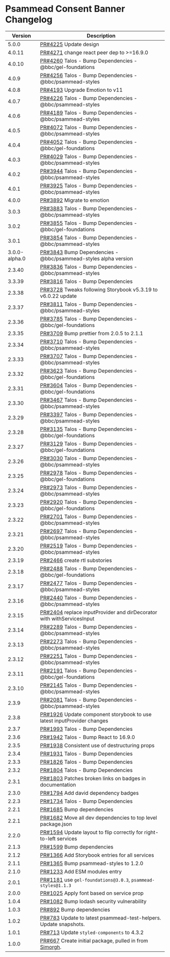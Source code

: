 # Psammead Consent Banner Changelog

<!-- prettier-ignore -->
| Version | Description |
|---------|-------------|
| 5.0.0 | [PR#4225](https://github.com/bbc/psammead/pull/4225) Update design |
| 4.0.11 | [PR#4271](https://github.com/bbc/psammead/pull/4271) change react peer dep to >=16.9.0 |
| 4.0.10 | [PR#4260](https://github.com/bbc/psammead/pull/4260) Talos - Bump Dependencies - @bbc/gel-foundations |
| 4.0.9 | [PR#4256](https://github.com/bbc/psammead/pull/4256) Talos - Bump Dependencies - @bbc/psammead-styles |
| 4.0.8 | [PR#4193](https://github.com/bbc/psammead/pull/4193) Upgrade Emotion to v11 |
| 4.0.7 | [PR#4226](https://github.com/bbc/psammead/pull/4226) Talos - Bump Dependencies - @bbc/psammead-styles |
| 4.0.6 | [PR#4189](https://github.com/bbc/psammead/pull/4189) Talos - Bump Dependencies - @bbc/psammead-styles |
| 4.0.5 | [PR#4072](https://github.com/bbc/psammead/pull/4072) Talos - Bump Dependencies - @bbc/psammead-styles |
| 4.0.4 | [PR#4052](https://github.com/bbc/psammead/pull/4052) Talos - Bump Dependencies - @bbc/gel-foundations |
| 4.0.3 | [PR#4029](https://github.com/bbc/psammead/pull/4029) Talos - Bump Dependencies - @bbc/psammead-styles |
| 4.0.2 | [PR#3944](https://github.com/bbc/psammead/pull/3944) Talos - Bump Dependencies - @bbc/psammead-styles |
| 4.0.1 | [PR#3925](https://github.com/bbc/psammead/pull/3925) Talos - Bump Dependencies - @bbc/psammead-styles |
| 4.0.0 | [PR#3892](https://github.com/bbc/psammead/pull/3892) Migrate to emotion |
| 3.0.3 | [PR#3883](https://github.com/bbc/psammead/pull/3883) Talos - Bump Dependencies - @bbc/psammead-styles |
| 3.0.2 | [PR#3855](https://github.com/bbc/psammead/pull/3855) Talos - Bump Dependencies - @bbc/gel-foundations |
| 3.0.1 | [PR#3854](https://github.com/bbc/psammead/pull/3854) Talos - Bump Dependencies - @bbc/psammead-styles |
| 3.0.0-alpha.0 | [PR#3843](https://github.com/bbc/psammead/pull/3843) Bump Dependencies - @bbc/psammead-styles alpha version |
| 2.3.40 | [PR#3836](https://github.com/bbc/psammead/pull/3836) Talos - Bump Dependencies - @bbc/psammead-styles |
| 3.3.39 | [PR#3816](https://github.com/bbc/psammead/pull/3816) Talos - Bump Dependencies |
| 2.3.38 | [PR#3728](https://github.com/bbc/psammead/pull/3728) Tweaks following Storybook v5.3.19 to v6.0.22 update |
| 2.3.37 | [PR#3811](https://github.com/bbc/psammead/pull/3811) Talos - Bump Dependencies - @bbc/psammead-styles |
| 2.3.36 | [PR#3785](https://github.com/bbc/psammead/pull/3785) Talos - Bump Dependencies - @bbc/gel-foundations |
| 2.3.35 | [PR#3709](https://github.com/bbc/psammead/pull/3709) Bump prettier from 2.0.5 to 2.1.1 |
| 2.3.34 | [PR#3710](https://github.com/bbc/psammead/pull/3710) Talos - Bump Dependencies - @bbc/psammead-styles |
| 2.3.33 | [PR#3707](https://github.com/bbc/psammead/pull/3707) Talos - Bump Dependencies - @bbc/psammead-styles |
| 2.3.32 | [PR#3623](https://github.com/bbc/psammead/pull/3623) Talos - Bump Dependencies - @bbc/gel-foundations |
| 2.3.31 | [PR#3604](https://github.com/bbc/psammead/pull/3604) Talos - Bump Dependencies - @bbc/gel-foundations |
| 2.3.30 | [PR#3467](https://github.com/bbc/psammead/pull/3467) Talos - Bump Dependencies - @bbc/psammead-styles |
| 2.3.29 | [PR#3397](https://github.com/bbc/psammead/pull/3397) Talos - Bump Dependencies - @bbc/psammead-styles |
| 2.3.28 | [PR#3135](https://github.com/bbc/psammead/pull/3135) Talos - Bump Dependencies - @bbc/gel-foundations |
| 2.3.27 | [PR#3129](https://github.com/bbc/psammead/pull/3129) Talos - Bump Dependencies - @bbc/gel-foundations |
| 2.3.26 | [PR#3030](https://github.com/bbc/psammead/pull/3030) Talos - Bump Dependencies - @bbc/psammead-styles |
| 2.3.25 | [PR#2978](https://github.com/bbc/psammead/pull/2978) Talos - Bump Dependencies - @bbc/gel-foundations |
| 2.3.24 | [PR#2973](https://github.com/bbc/psammead/pull/2973) Talos - Bump Dependencies - @bbc/psammead-styles |
| 2.3.23 | [PR#2920](https://github.com/bbc/psammead/pull/2920) Talos - Bump Dependencies - @bbc/gel-foundations |
| 2.3.22 | [PR#2701](https://github.com/bbc/psammead/pull/2701) Talos - Bump Dependencies - @bbc/psammead-styles |
| 2.3.21 | [PR#2697](https://github.com/bbc/psammead/pull/2697) Talos - Bump Dependencies - @bbc/psammead-styles |
| 2.3.20 | [PR#2519](https://github.com/bbc/psammead/pull/2519) Talos - Bump Dependencies - @bbc/psammead-styles |
| 2.3.19 | [PR#2466](https://github.com/bbc/psammead/pull/2466) create rtl substories |
| 2.3.18 | [PR#2488](https://github.com/bbc/psammead/pull/2488) Talos - Bump Dependencies - @bbc/gel-foundations |
| 2.3.17 | [PR#2477](https://github.com/bbc/psammead/pull/2477) Talos - Bump Dependencies - @bbc/psammead-styles |
| 2.3.16 | [PR#2440](https://github.com/bbc/psammead/pull/2440) Talos - Bump Dependencies - @bbc/psammead-styles |
| 2.3.15 | [PR#2404](https://github.com/bbc/psammead/pull/2404) replace inputProvider and dirDecorator with withServicesInput |
| 2.3.14 | [PR#2289](https://github.com/bbc/psammead/pull/2289) Talos - Bump Dependencies - @bbc/psammead-styles |
| 2.3.13 | [PR#2273](https://github.com/bbc/psammead/pull/2273) Talos - Bump Dependencies - @bbc/psammead-styles |
| 2.3.12 | [PR#2251](https://github.com/bbc/psammead/pull/2251) Talos - Bump Dependencies - @bbc/psammead-styles |
| 2.3.11 | [PR#2191](https://github.com/bbc/psammead/pull/2191) Talos - Bump Dependencies - @bbc/gel-foundations |
| 2.3.10 | [PR#2145](https://github.com/bbc/psammead/pull/2145) Talos - Bump Dependencies - @bbc/psammead-styles |
| 2.3.9 | [PR#2081](https://github.com/bbc/psammead/pull/2081) Talos - Bump Dependencies - @bbc/psammead-styles |
| 2.3.8 | [PR#1926](https://github.com/bbc/psammead/pull/1926) Update component storybook to use latest inputProvider changes |
| 2.3.7 | [PR#1993](https://github.com/bbc/psammead/pull/1993) Talos - Bump Dependencies |
| 2.3.6 | [PR#1942](https://github.com/bbc/psammead/pull/1942) Talos - Bump React to 16.9.0 |
| 2.3.5 | [PR#1938](https://github.com/bbc/psammead/pull/1938) Consistent use of destructuring props |
| 2.3.4 | [PR#1931](https://github.com/bbc/psammead/pull/1931) Talos - Bump Dependencies |
| 2.3.3 | [PR#1826](https://github.com/bbc/psammead/pull/1826) Talos - Bump Dependencies |
| 2.3.2 | [PR#1804](https://github.com/bbc/psammead/pull/1804) Talos - Bump Dependencies |
| 2.3.1 | [PR#1803](https://github.com/bbc/psammead/pull/1803/) Patches broken links on badges in documentation |
| 2.3.0 | [PR#1794](https://github.com/bbc/psammead/pull/1794) Add david dependency badges |
| 2.2.3 | [PR#1734](https://github.com/bbc/psammead/pull/1734) Talos - Bump Dependencies |
| 2.2.1 | [PR#1685](https://github.com/bbc/psammead/pull/1685) Bump dependencies |
| 2.2.1 | [PR#1682](https://github.com/bbc/psammead/pull/1682) Move all dev dependencies to top level package.json |
| 2.2.0 | [PR#1594](https://github.com/bbc/psammead/pull/1594) Update layout to flip correctly for right-to-left services |
| 2.1.3 | [PR#1599](https://github.com/bbc/psammead/pull/1599) Bump dependencies |
| 2.1.2 | [PR#1366](https://github.com/bbc/psammead/pull/1366) Add Storybook entries for all services |
| 2.1.1 | [PR#1365](https://github.com/bbc/psammead/pull/1365) Bump psammead-styles to 1.2.0 |
| 2.1.0 | [PR#1233](https://github.com/bbc/psammead/pull/1233) Add ESM modules entry |
| 2.0.1 | [PR#1181](https://github.com/bbc/psammead/pull/1181) use `gel-foundations@3.0.3`, `psammead-styles@1.1.3` |
| 2.0.0 | [PR#1025](https://github.com/bbc/psammead/pull/1025) Apply font based on service prop |
| 1.0.4 | [PR#1082](https://github.com/bbc/psammead/pull/1082) Bump lodash security vulnerability |
| 1.0.3 | [PR#892](https://github.com/bbc/psammead/pull/892) Bump dependencies |
| 1.0.2 | [PR#783](https://github.com/bbc/psammead/pull/783) Update to latest psammead-test-helpers. Update snapshots. |
| 1.0.1 | [PR#713](https://github.com/bbc/psammead/pull/713) Update `styled-components` to 4.3.2 |
| 1.0.0 | [PR#667](https://github.com/bbc/psammead/pull/667) Create initial package, pulled in from [Simorgh](https://github.com/BBC-News/simorgh). |
